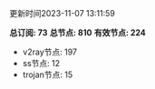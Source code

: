 更新时间2023-11-07 13:11:59

**总订阅: 73**
**总节点: 810**
**有效节点: 224**
- v2ray节点: 197
- ss节点: 12
- trojan节点: 15
